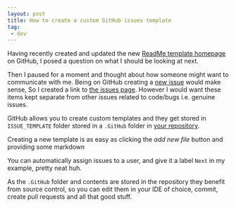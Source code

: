 ```yaml
---
layout: post
title: How to create a custom GitHub issues template
tag:
 - dev
---
```


Having recently created and updated the new [ReadMe template homepage](https://github.com/MatBenfield) on GitHub, I posed a question on what I should be looking at next.

Then I paused for a moment and thought about how someone might want to communicate with me. Being on GitHub creating a [new issue](https://github.com/MatBenfield/MatBenfield/issues/new/choose) would make sense, So I created a link to [the issues page](https://github.com/MatBenfield/MatBenfield/issues/new/choose). However I would want these items kept separate from other issues related to code/bugs i.e. genuine issues.

GitHub allows you to create custom templates and they get stored in `ISSUE_TEMPLATE` folder stored in a `.GitHub` folder in [your repository](https://github.com/MatBenfield/MatBenfield/tree/master/.github/ISSUE_TEMPLATE).

Creating a new template is as easy as clicking the _add new file_ button and providing some markdown

<script src="https://gist.github.com/MatBenfield/2bcfc2a4db0427f802585c047602bc95.js"></script>

You can automatically assign issues to a user, and give it a label `Next` in my example, pretty neat huh.

As the `.GitHub` folder and contents are stored in the repository they benefit from source control, so you can edit them in your IDE of choice, commit, create pull requests and all that good stuff.
